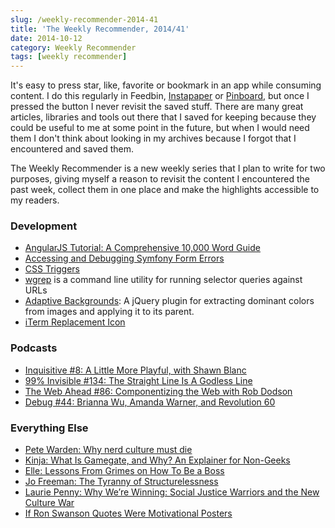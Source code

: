 ```yaml
---
slug: /weekly-recommender-2014-41
title: 'The Weekly Recommender, 2014/41'
date: 2014-10-12
category: Weekly Recommender
tags: [weekly recommender]
---
```


It's easy to press star, like, favorite or bookmark in an app while consuming content. I do this regularly in Feedbin, [Instapaper](https://www.instapaper.com/p/florianec) or [Pinboard](https://pinboard.in/u:florian.eckerstorfer), but once I pressed the button I never revisit the saved stuff. There are many great articles, libraries and tools out there that I saved for keeping because they could be useful to me at some point in the future, but when I would need them I don't think about looking in my archives because I forgot that I encountered and saved them.

The Weekly Recommender is a new weekly series that I plan to write for two purposes, giving myself a reason to revisit the content I encountered the past week, collect them in one place and make the highlights accessible to my readers.

### Development

- [AngularJS Tutorial: A Comprehensive 10,000 Word Guide](http://www.airpair.com/angularjs)
- [Accessing and Debugging Symfony Form Errors](http://knpuniversity.com/blog/symfony-debugging-form-errors)
- [CSS Triggers](http://csstriggers.com)
- [wgrep](https://github.com/ddmnet/wgrep) is a command line utility for running selector queries against URLs
- [Adaptive Backgrounds](http://briangonzalez.github.io/jquery.adaptive-backgrounds.js/): A jQuery plugin for extracting dominant colors from images and applying it to its parent.
- [iTerm Replacement Icon](https://dribbble.com/shots/1702947-iTerm-Replacement-Icon)

### Podcasts

- [Inquisitive #8: A Little More Playful, with Shawn Blanc](http://relay.fm/inquisitive/8)
- [99% Invisible #134: The Straight Line Is A Godless Line](http://99percentinvisible.org/episode/the-straight-line-is-a-godless-line/)
- [The Web Ahead #86: Componentizing the Web with Rob Dodson](http://5by5.tv/webahead/86)
- [Debug #44: Brianna Wu, Amanda Warner, and Revolution 60](http://www.imore.com/debug-44-brianna-wu-amanda-warner-and-revolution-60)

### Everything Else

- [Pete Warden: Why nerd culture must die](http://petewarden.com/2014/10/05/why-nerd-culture-must-die/)
- [Kinja: What Is Gamegate, and Why? An Explainer for Non-Geeks](http://gawker.com/what-is-gamergate-and-why-an-explainer-for-non-geeks-1642909080)
- [Elle: Lessons From Grimes on How To Be a Boss](http://www.elle.com/news/culture/lessons-from-grimes-on-how-to-be-a-boss)
- [Jo Freeman: The Tyranny of Structurelessness](http://www.jofreeman.com/joreen/tyranny.htm)
- [Laurie Penny: Why We’re Winning: Social Justice Warriors and the New Culture War](http://laurie-penny.com/why-were-winning-social-justice-warriors-and-the-new-culture-war/)
- [If Ron Swanson Quotes Were Motivational Posters](http://www.buzzfeed.com/juliapugachevsky/if-ron-swanson-quotes-were-motivational-posters#4hjk6yw)
